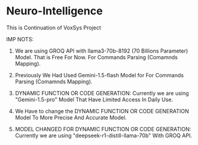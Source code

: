 # Neuro-Intelligence
This is Continuation of VoxSys Project

IMP NOTS:

1. We are using GROQ API with llama3-70b-8192 (70 Billions Parameter) Model. That is Free For Now.
For Commands Parsing (Comamnds Mapping).

2. Previously We Had Used Gemini-1.5-flash Model for For Commands Parsing (Comamnds Mapping).

3. DYNAMIC FUNCTION OR CODE GENERATION: Currently we are using "Gemini-1.5-pro" Model That Have Limited Access In Daily Use.

4. We Have to change the DYNAMIC FUNCTION OR CODE GENERATION Model To More Precise And Accurate Model.

5. MODEL CHANGED FOR DYNAMIC FUNCTION OR CODE GENERATION: Currently we are using 
"deepseek-r1-distill-llama-70b" With GROQ API.

